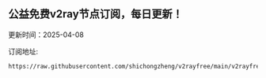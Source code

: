 ## 公益免费v2ray节点订阅，每日更新！
更新时间：2025-04-08

订阅地址:
```
https://raw.githubusercontent.com/shichongzheng/v2rayfree/main/v2rayfree
```
